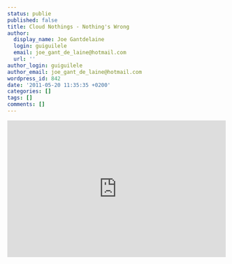 ```yaml
---
status: publie
published: false
title: Cloud Nothings - Nothing's Wrong
author:
  display_name: Joe Gantdelaine
  login: guiguilele
  email: joe_gant_de_laine@hotmail.com
  url: ''
author_login: guiguilele
author_email: joe_gant_de_laine@hotmail.com
wordpress_id: 842
date: '2011-05-20 11:35:35 +0200'
categories: []
tags: []
comments: []
---
```

<iframe width="500" height="314" src="http://www.youtube.com/embed/HIp-XgdZKMU" frameborder="0" allowfullscreen></iframe>
